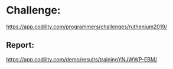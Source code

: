 ﻿# Challenge: 
https://app.codility.com/programmers/challenges/ruthenium2019/

## Report:
https://app.codility.com/demo/results/trainingYNJWWP-EBM/